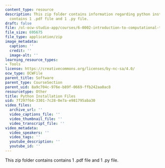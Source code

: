 ```yaml
---
content_type: resource
description: This zip folder contains information regarding python installation. It
  contains 1 .pdf file and 1 .py file.
draft: false
file: /ol-ocw-studio-app/courses/6-0002-introduction-to-computational-thinking-and-data-science-fall-2016/7f297f6433017c280e7ae981795aba30_python-install.zip
file_size: 695675
file_type: application/zip
image_metadata:
  caption: ''
  credit: ''
  image-alt: ''
learning_resource_types:
- Tools
license: https://creativecommons.org/licenses/by-nc-sa/4.0/
ocw_type: OCWFile
parent_title: Software
parent_type: CourseSection
parent_uid: 8a9c704c-976e-b89f-0669-ffb242aa0ac8
resourcetype: Other
title: Python Installation Files
uid: 7f297f64-3301-7c28-0e7a-e981795aba30
video_files:
  archive_url: ''
  video_captions_file: ''
  video_thumbnail_file: ''
  video_transcript_file: ''
video_metadata:
  video_speakers: ''
  video_tags: ''
  youtube_description: ''
  youtube_id: ''
---
```

This zip folder contains contains 1 .pdf file and 1 .py file.